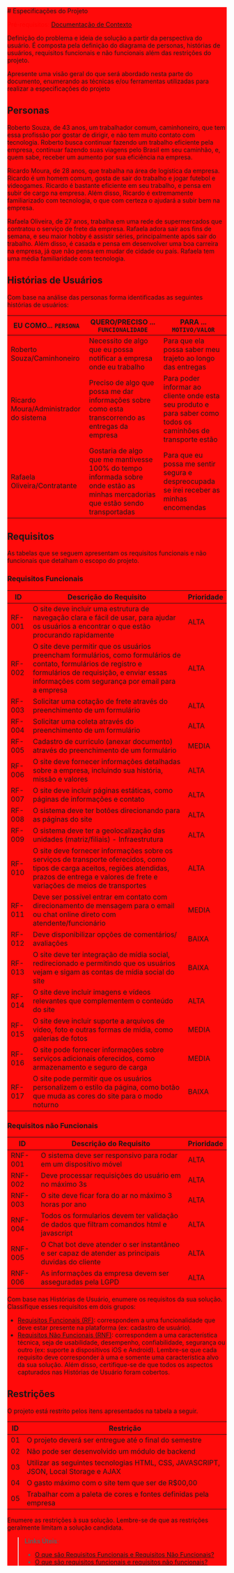<div style="background-color: #ff0a0a">
# Especificações do Projeto

<span style="color:red">Pré-requisitos: <a href="1-Documentação de Contexto.md"> Documentação de Contexto</a></span>

Definição do problema e ideia de solução a partir da perspectiva do usuário. É composta pela definição do  diagrama de personas, histórias de usuários, requisitos funcionais e não funcionais além das restrições do projeto.

Apresente uma visão geral do que será abordado nesta parte do documento, enumerando as técnicas e/ou ferramentas utilizadas para realizar a especificações do projeto

## Personas

Roberto Souza, de 43 anos, um trabalhador comum, caminhoneiro, que tem essa profissão por gostar de dirigir, e não tem muito contato com tecnologia. Roberto busca continuar fazendo um trabalho eficiente pela empresa, continuar fazendo suas viagens pelo Brasil em seu caminhão, e, quem sabe, receber um aumento por sua eficiência na empresa. 

Ricardo Moura, de 28 anos, que trabalha na área de logística da empresa. Ricardo é um homem comum, gosta de sair do trabalho e jogar futebol e videogames. Ricardo é bastante eficiente em seu trabalho, e pensa em subir de cargo na empresa. Além disso, Ricardo é extremamente familiarizado com tecnologia, o que com certeza o ajudará a subir bem na empresa. 

Rafaela Oliveira, de 27 anos, trabalha em uma rede de supermercados que contratou o serviço de frete da empresa. Rafaela adora sair aos fins de semana, e seu maior hobby é assistir séries, principalmente após sair do trabalho. Além disso, é casada e pensa em desenvolver uma boa carreira na empresa, já que não pensa em mudar de cidade ou país. Rafaela tem uma média familiaridade com tecnologia. 

## Histórias de Usuários

Com base na análise das personas forma identificadas as seguintes histórias de usuários:

|EU COMO... `PERSONA`| QUERO/PRECISO ... `FUNCIONALIDADE` |PARA ... `MOTIVO/VALOR`                 |
|--------------------|------------------------------------|----------------------------------------|
|Roberto Souza/Caminhoneiro|Necessito de algo que eu possa notificar a empresa onde eu trabalho|Para que ela possa saber meu trajeto ao longo das entregas
|Ricardo Moura/Administrador do sistema|Preciso de algo que possa me dar informações sobre como esta transcorrendo as entregas da empresa|Para poder informar ao cliente onde esta seu produto e para saber como todos os caminhões de transporte estão|
|Rafaela Oliveira/Contratante|Gostaria de algo que me mantivesse 100% do tempo informada sobre onde estão as minhas mercadorias que estão sendo transportadas|Para que eu possa me sentir segura e despreocupada se irei receber as minhas encomendas|
  


## Requisitos

As tabelas que se seguem apresentam os requisitos funcionais e não funcionais que detalham o escopo do projeto.

### Requisitos Funcionais

|ID    | Descrição do Requisito  | Prioridade |
|------|-----------------------------------------|----|
|RF-001| O site deve incluir uma estrutura de navegação clara e fácil de usar, para ajudar os usuários a encontrar o que estão procurando rapidamente | ALTA | 
|RF-002| O site deve permitir que os usuários preencham formulários, como formulários de contato, formulários de registro e formulários de requisição, e enviar essas informações com segurança por email para a empresa   | ALTA |
|RF-003|Solicitar uma cotação de frete através do preenchimento de um formulário | ALTA |
|RF-004|Solicitar uma coleta através do preenchimento de um formulário | ALTA |
|RF-005|Cadastro de curriculo (anexar documento) através do preenchimento de um formulário | MEDIA |
|RF-006|O site deve fornecer informações detalhadas sobre a empresa, incluindo sua história, missão e valores | ALTA |
|RF-007|O site deve incluir páginas estáticas, como páginas de informações e contato | ALTA |
|RF-008|O sistema deve ter botões direcionando para as páginas do site | ALTA |
|RF-009|O sistema deve ter a geolocalização das unidades (matriz/filiais) - Infraestrutura | ALTA |
|RF-010|O site deve fornecer informações sobre os serviços de transporte oferecidos, como tipos de carga aceitos, regiões atendidas, prazos de entrega e valores de frete e variações de meios de transportes | ALTA |
|RF-011|Deve ser possível entrar em contato com direcionamento de mensagem para o email ou chat online direto com atendente/funcionário | MEDIA |
|RF-012|Deve disponibilizar opções de comentários/ avaliações | BAIXA |
|RF-013|O site deve ter integração de mídia social, redirecionado e permitindo que os usuários vejam e sigam as contas de mídia social do site | BAIXA |
|RF-014|O site deve incluir imagens e vídeos relevantes que complementem o conteúdo do site | ALTA |
|RF-015|O site deve incluir suporte a arquivos de vídeo, foto e outras formas de mídia, como galerias de fotos | MEDIA |
|RF-016|O site pode fornecer informações sobre serviços adicionais oferecidos, como armazenamento e seguro de carga | MEDIA |
|RF-017|O site pode permitir que os usuários personalizem o estilo da página, como botão que muda as cores do site para o modo noturno | BAIXA |


### Requisitos não Funcionais

|ID     | Descrição do Requisito  |Prioridade |
|-------|-------------------------|----|
|RNF-001| O sistema deve ser responsivo para rodar em um dispositivo móvel | ALTA | 
|RNF-002| Deve processar requisições do usuário em no máximo 3s |  ALTA |
|RNF-003| O site deve ficar fora do ar no máximo 3 horas por ano |  ALTA |
|RNF-004| Todos os formularios devem ter validação de dados que filtram comandos html e javascript |  ALTA |
|RNF-005| O Chat bot deve atender o ser instantâneo e ser capaz de atender as principais duvidas do cliente  |  ALTA |
|RNF-006| As informações da empresa devem ser asseguradas pela LGPD  |  ALTA |


Com base nas Histórias de Usuário, enumere os requisitos da sua solução. Classifique esses requisitos em dois grupos:

- [Requisitos Funcionais
 (RF)](https://pt.wikipedia.org/wiki/Requisito_funcional):
 correspondem a uma funcionalidade que deve estar presente na
  plataforma (ex: cadastro de usuário).
- [Requisitos Não Funcionais
  (RNF)](https://pt.wikipedia.org/wiki/Requisito_n%C3%A3o_funcional):
  correspondem a uma característica técnica, seja de usabilidade,
  desempenho, confiabilidade, segurança ou outro (ex: suporte a
  dispositivos iOS e Android).
Lembre-se que cada requisito deve corresponder à uma e somente uma
característica alvo da sua solução. Além disso, certifique-se de que
todos os aspectos capturados nas Histórias de Usuário foram cobertos.

## Restrições

O projeto está restrito pelos itens apresentados na tabela a seguir.

|ID| Restrição                                             |
|--|-------------------------------------------------------|
|01| O projeto deverá ser entregue até o final do semestre |
|02| Não pode ser desenvolvido um módulo de backend        |
|03| Utilizar as seguintes tecnologias HTML, CSS, JAVASCRIPT, JSON, Local Storage e AJAX|
|04| O gasto máximo com o site tem que ser de R$00,00|
|05| Trabalhar com a paleta de cores e fontes definidas pela empresa|


Enumere as restrições à sua solução. Lembre-se de que as restrições geralmente limitam a solução candidata.

> **Links Úteis**:
> - [O que são Requisitos Funcionais e Requisitos Não Funcionais?](https://codificar.com.br/requisitos-funcionais-nao-funcionais/)
> - [O que são requisitos funcionais e requisitos não funcionais?](https://analisederequisitos.com.br/requisitos-funcionais-e-requisitos-nao-funcionais-o-que-sao/)

